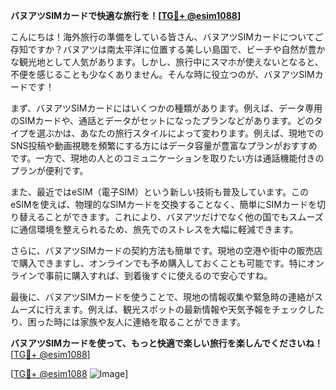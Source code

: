 **バヌアツSIMカードで快適な旅行を！[[TG💪+ @esim1088](https://t.me/s/esim1088)]**

こんにちは！海外旅行の準備をしている皆さん、バヌアツSIMカードについてご存知ですか？バヌアツは南太平洋に位置する美しい島国で、ビーチや自然が豊かな観光地として人気があります。しかし、旅行中にスマホが使えないとなると、不便を感じることも少なくありません。そんな時に役立つのが、バヌアツSIMカードです！

まず、バヌアツSIMカードにはいくつかの種類があります。例えば、データ専用のSIMカードや、通話とデータがセットになったプランなどがあります。どのタイプを選ぶかは、あなたの旅行スタイルによって変わります。例えば、現地でのSNS投稿や動画視聴を頻繁にする方にはデータ容量が豊富なプランがおすすめです。一方で、現地の人とのコミュニケーションを取りたい方は通話機能付きのプランが便利です。

また、最近ではeSIM（電子SIM）という新しい技術も普及しています。このeSIMを使えば、物理的なSIMカードを交換することなく、簡単にSIMカードを切り替えることができます。これにより、バヌアツだけでなく他の国でもスムーズに通信環境を整えられるため、旅先でのストレスを大幅に軽減できます。

さらに、バヌアツSIMカードの契約方法も簡単です。現地の空港や街中の販売店で購入できますし、オンラインでも予め購入しておくことも可能です。特にオンラインで事前に購入すれば、到着後すぐに使えるので安心ですね。

最後に、バヌアツSIMカードを使うことで、現地の情報収集や緊急時の連絡がスムーズに行えます。例えば、観光スポットの最新情報や天気予報をチェックしたり、困った時には家族や友人に連絡を取ることができます。

**バヌアツSIMカードを使って、もっと快適で楽しい旅行を楽しんでくださいね！** [[TG💪+ @esim1088](https://t.me/s/esim1088)]

[[TG💪+ @esim1088](https://t.me/s/esim1088) ![Image](https://i.postimg.cc/Y0z9fWf4/image.png)]